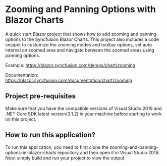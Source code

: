 # Zooming and Panning Options with Blazor Charts

A quick start Blazor project that shows how to add zooming and panning options to the Syncfusion Blazor Charts. This project also includes a code snippet to customize the zooming modes and toolbar options, set auto interval on zoomed area and navigate between the zoomed areas using panning options.

Example: https://blazor.syncfusion.com/demos/chart/zooming

Documentation: https://blazor.syncfusion.com/documentation/chart/zooming  


## Project pre-requisites
Make sure that you have the compatible versions of Visual Studio 2019 and .NET Core SDK latest version(3.1.2) in your machine before starting to work on this project.

## How to run this application?
To run this application, you need to first clone the zooming-and-panning-options-in-blazor-charts repository and then open it in Visual Studio 2019. Now, simply build and run your project to view the output.


